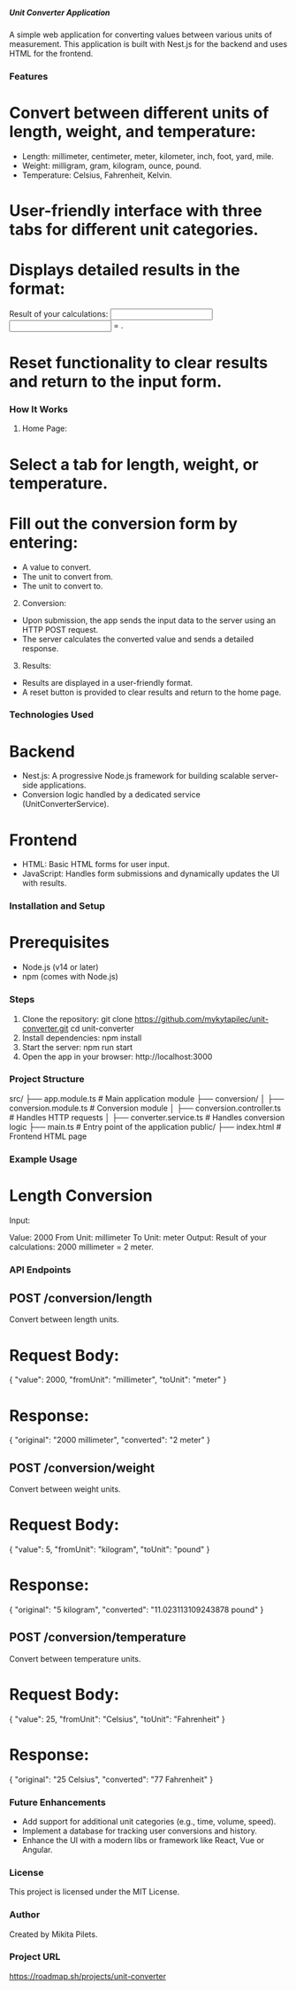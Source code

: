 ##### Unit Converter Application

A simple web application for converting values between various units of measurement. This application is built with Nest.js for the backend and uses HTML for the frontend.

### Features
# Convert between different units of length, weight, and temperature:
- Length: millimeter, centimeter, meter, kilometer, inch, foot, yard, mile.
- Weight: milligram, gram, kilogram, ounce, pound.
- Temperature: Celsius, Fahrenheit, Kelvin.
# User-friendly interface with three tabs for different unit categories.
# Displays detailed results in the format:
Result of your calculations: <input value> <input unit> = <converted value> <converted unit>.
# Reset functionality to clear results and return to the input form.

### How It Works
1. Home Page:
# Select a tab for length, weight, or temperature.
# Fill out the conversion form by entering:
- A value to convert.
- The unit to convert from.
- The unit to convert to.

2. Conversion:
- Upon submission, the app sends the input data to the server using an HTTP POST request.
- The server calculates the converted value and sends a detailed response.

3.  Results:
- Results are displayed in a user-friendly format.
- A reset button is provided to clear results and return to the home page.

### Technologies Used
# Backend
- Nest.js: A progressive Node.js framework for building scalable server-side applications.
- Conversion logic handled by a dedicated service (UnitConverterService).
# Frontend
- HTML: Basic HTML forms for user input.
- JavaScript: Handles form submissions and dynamically updates the UI with results.

### Installation and Setup
# Prerequisites
- Node.js (v14 or later)
- npm (comes with Node.js)

### Steps
1. Clone the repository:
git clone https://github.com/mykytapilec/unit-converter.git
cd unit-converter
2. Install dependencies:
npm install
3. Start the server:
npm run start
4. Open the app in your browser:
http://localhost:3000

### Project Structure

src/
├── app.module.ts                # Main application module
├── conversion/
│   ├── conversion.module.ts     # Conversion module
│   ├── conversion.controller.ts # Handles HTTP requests
│   ├── converter.service.ts     # Handles conversion logic
├── main.ts                      # Entry point of the application
public/
├── index.html                   # Frontend HTML page

### Example Usage
# Length Conversion
Input:

Value: 2000
From Unit: millimeter
To Unit: meter
Output:
Result of your calculations: 2000 millimeter = 2 meter.

### API Endpoints
##  POST /conversion/length
Convert between length units.

# Request Body:
{
  "value": 2000,
  "fromUnit": "millimeter",
  "toUnit": "meter"
}

# Response:
{
  "original": "2000 millimeter",
  "converted": "2 meter"
}


##  POST /conversion/weight
Convert between weight units.

# Request Body:
{
  "value": 5,
  "fromUnit": "kilogram",
  "toUnit": "pound"
}

# Response:
{
  "original": "5 kilogram",
  "converted": "11.023113109243878 pound"
}


##  POST /conversion/temperature
Convert between temperature units.

# Request Body:
{
  "value": 25,
  "fromUnit": "Celsius",
  "toUnit": "Fahrenheit"
}

# Response:
{
  "original": "25 Celsius",
  "converted": "77 Fahrenheit"
}


### Future Enhancements
- Add support for additional unit categories (e.g., time, volume, speed).
- Implement a database for tracking user conversions and history.
- Enhance the UI with a modern libs or framework like React, Vue or Angular.


### License
This project is licensed under the MIT License.

### Author
Created by Mikita Pilets.

### Project URL
https://roadmap.sh/projects/unit-converter


